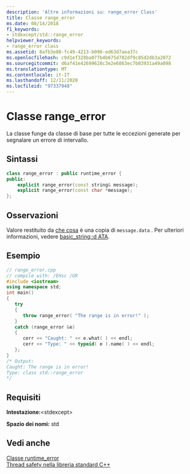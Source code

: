 ```yaml
---
description: 'Altre informazioni su: range_error Class'
title: Classe range_error
ms.date: 08/14/2018
f1_keywords:
- stdexcept/std::range_error
helpviewer_keywords:
- range_error class
ms.assetid: 8afb3e88-fc49-4213-b096-ed63d7aea37c
ms.openlocfilehash: c9d1ef328ba077b4b675d782df9c85d2db3a2072
ms.sourcegitcommit: d6af41e42699628c3e2e6063ec7b03931a49a098
ms.translationtype: MT
ms.contentlocale: it-IT
ms.lasthandoff: 12/11/2020
ms.locfileid: "97337948"
---
```

# <a name="range_error-class"></a>Classe range_error

La classe funge da classe di base per tutte le eccezioni generate per segnalare un errore di intervallo.

## <a name="syntax"></a>Sintassi

```cpp
class range_error : public runtime_error {
public:
    explicit range_error(const string& message);
    explicit range_error(const char *message);
};
```

## <a name="remarks"></a>Osservazioni

Valore restituito da [che cosa](../standard-library/exception-class.md) è una copia di `message.data` . Per ulteriori informazioni, vedere [basic_string::d ATA](../standard-library/basic-string-class.md#data).

## <a name="example"></a>Esempio

```cpp
// range_error.cpp
// compile with: /EHsc /GR
#include <iostream>
using namespace std;
int main()
{
   try
   {
      throw range_error( "The range is in error!" );
   }
   catch (range_error &e)
   {
      cerr << "Caught: " << e.what( ) << endl;
      cerr << "Type: " << typeid( e ).name( ) << endl;
   };
}
/* Output:
Caught: The range is in error!
Type: class std::range_error
*/
```

## <a name="requirements"></a>Requisiti

**Intestazione:**\<stdexcept>

**Spazio dei nomi:** std

## <a name="see-also"></a>Vedi anche

[Classe runtime_error](../standard-library/runtime-error-class.md)\
[Thread safety nella libreria standard C++](../standard-library/thread-safety-in-the-cpp-standard-library.md)
